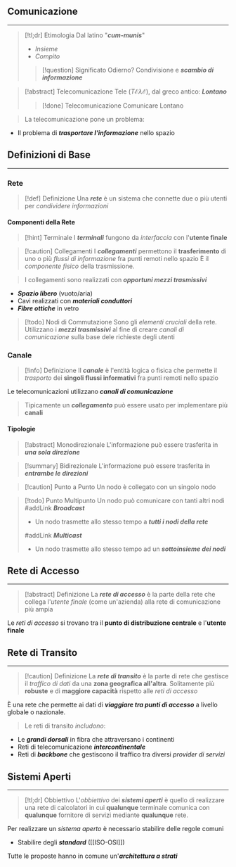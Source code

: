 ## Comunicazione
---
>[!tl;dr] Etimologia
>Dal latino "***cum-munis***"
>- *Insieme*
>- *Compito*
>
>>[!question] Significato Odierno?
>>Condivisione e ***scambio di informazione***

>[!abstract] Telecomunicazione
>Tele ($T \mathcal{E} \lambda\mathcal{E}$), dal greco antico: ***Lontano***
>>[!done] Telecomunicazione
>>Comunicare Lontano

>La telecomunicazione pone un problema:
- Il problema di ***trasportare l'informazione*** nello spazio

## Definizioni di Base
---
### Rete
>[!def] Definizione
>Una ***rete*** è un sistema che connette due o più utenti per *condividere informazioni*

#### Componenti della Rete
>[!hint] Terminale
>I ***terminali*** fungono da *interfaccia* con l'**utente finale**

>[!caution] Collegamenti
>I ***collegamenti*** permettono il **trasferimento** di uno o più *flussi di informazione* fra punti remoti nello spazio
>È il *componente fisico* della trasmissione.

>I collegamenti sono realizzati con ***opportuni mezzi trasmissivi***
- ***Spazio libero*** (vuoto/aria)
- Cavi realizzati con ***materiali conduttori***
- ***Fibre ottiche*** in vetro

>[!todo] Nodi di Commutazione
>Sono gli *elementi cruciali* della rete.
>Utilizzano i ***mezzi trasmissivi*** al fine di creare *canali di comunicazione* sulla base dele richieste degli utenti
### Canale
>[!info] Definizione
>Il ***canale*** è l'entità logica o fisica che permette il *trasporto* dei **singoli flussi informativi** fra punti remoti nello spazio

Le telecomunicazioni utilizzano ***canali di comunicazione***

>Tipicamente un ***collegamento*** può essere usato per implementare più **canali**
#### Tipologie
>[!abstract] Monodirezionale
>L'informazione può essere trasferita in ***una sola direzione***

>[!summary] Bidirezionale
>L'informazione può essere trasferita in ***entrambe le direzioni***

>[!caution] Punto a Punto
>Un nodo è collegato con un singolo nodo

>[!todo] Punto Multipunto
>Un nodo può comunicare con tanti altri nodi
> #addLink ***Broadcast***
> - Un nodo trasmette allo stesso tempo a ***tutti i nodi della rete***
>
> #addLink ***Multicast***
> - Un nodo trasmette allo stesso tempo ad un ***sottoinsieme dei nodi***

## Rete di Accesso
---
>[!abstract] Definizione
>La ***rete di accesso*** è la parte della rete che collega l'*utente finale* (come un'azienda) alla rete di comunicazione più ampia

Le *reti di accesso* si trovano tra il **punto di distribuzione centrale** e l'**utente finale**

## Rete di Transito
---
>[!caution] Definizione
>La ***rete di transito*** è la parte di rete che gestisce il *traffico di dati* da una **zona geografica all'altra**.
>Solitamente più **robuste** e di **maggiore capacità** rispetto alle *reti di accesso*

È una rete che permette ai dati di ***viaggiare tra punti di accesso*** a livello globale o nazionale.

>Le reti di transito *includono*:

- Le ***grandi dorsali*** in fibra che attraversano i continenti
- Reti di telecomunicazione ***intercontinentale***
- Reti di ***backbone*** che gestiscono il traffico tra diversi *provider di servizi*

## Sistemi Aperti
---
>[!tl;dr] Obbiettivo
>L'*obbiettivo* dei ***sistemi aperti*** è quello di realizzare una rete di calcolatori in cui **qualunque** terminale comunica con **qualunque** fornitore di servizi mediante **qualunque** rete.

Per realizzare un *sistema aperto* è necessario stabilire delle regole comuni
- Stabilire degli ***standard*** ([[ISO-OSI]])

Tutte le proposte hanno in comune un'***architettura a strati***